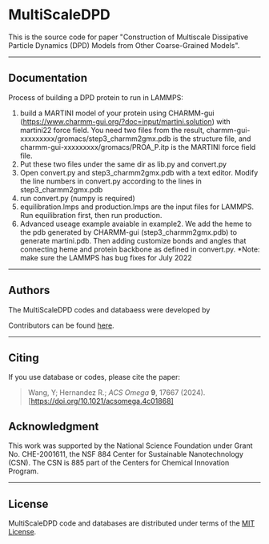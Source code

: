 # MultiScaleDPD

This is the source code for paper "Construction of Multiscale Dissipative Particle Dynamics (DPD) Models from Other Coarse-Grained Models".


<hr>

Documentation
----------------

Process of building a DPD protein to run in LAMMPS:
1. build a MARTINI model of your protein using 
CHARMM-gui (https://www.charmm-gui.org/?doc=input/martini.solution) with martini22 force field. You need two files from the result, charmm-gui-xxxxxxxxx/gromacs/step3_charmm2gmx.pdb is the structure file, and charmm-gui-xxxxxxxxx/gromacs/PROA_P.itp is the MARTINI force field file.
2. Put these two files under the same dir as lib.py and convert.py
3. Open convert.py and step3_charmm2gmx.pdb with a text editor. Modify the line numbers in 
convert.py according to the lines in step3_charmm2gmx.pdb
4. run convert.py (numpy is required)
5. equilibration.lmps and production.lmps are the input files for LAMMPS. Run equilibration first, 
then run production.
6. Advanced useage example avaiable in example2. We add the heme to the pdb generated by CHARMM-gui 
(step3_charmm2gmx.pdb) to generate martini.pdb. Then adding customize bonds and angles that connecting heme and protein backbone as defined in convert.py.
*Note: make sure the LAMMPS has bug fixes for July 2022

<hr>

Authors
----------------

The MultiScaleDPD codes and databaess were developed by 

Contributors can be found [here](https://github.com/rxhernandez/MultiScaleDPD/graphs/contributors).

<hr>

Citing
----------------
If you use database or codes, please cite the paper:

> Wang, Y; Hernandez R.; _ACS Omega_ **9**, 17667 (2024). [https://doi.org/10.1021/acsomega.4c01868]

Acknowledgment
----------------

This work was supported by 
the National Science Foundation
under Grant No. CHE-2001611, the NSF 884 Center for Sustainable Nanotechnology (CSN). The CSN is 885 part of the Centers for Chemical Innovation Program. 

<hr>

License
----------------

MultiScaleDPD code and databases are distributed under terms of the [MIT License](https://github.com/rxhernandez/MultiScaleDPD/blob/main/LICENSE).
